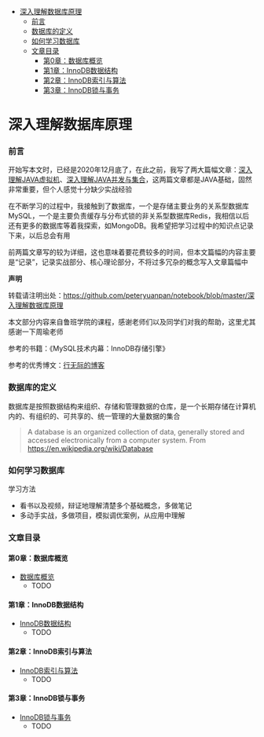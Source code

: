 - [深入理解数据库原理](#深入理解数据库原理)
  - [前言](#前言)
  - [数据库的定义](#数据库的定义)
  - [如何学习数据库](#如何学习数据库)
  - [文章目录](#文章目录)
    - [第0章：数据库概览](#第0章数据库概览)
    - [第1章：InnoDB数据结构](#第1章InnoDB数据结构)
    - [第2章：InnoDB索引与算法](#第2章InnoDB索引与算法)
    - [第3章：InnoDB锁与事务](#第3章InnoDB锁与事务)

# 深入理解数据库原理

### 前言

开始写本文时，已经是2020年12月底了，在此之前，我写了两大篇幅文章：[深入理解JAVA虚拟机](../深入理解JAVA虚拟机)、[深入理解JAVA并发与集合](../深入理解JAVA并发与集合)，这两篇文章都是JAVA基础，固然非常重要，但个人感觉十分缺少实战经验

在不断学习的过程中，我接触到了数据库，一个是存储主要业务的关系型数据库MySQL，一个是主要负责缓存与分布式锁的非关系型数据库Redis，我相信以后还有更多的数据库等着我探索，如MongoDB。我希望把学习过程中的知识点记录下来，以后总会有用

前两篇文章写的较为详细，这也意味着要花费较多的时间，但本文篇幅的内容主要是“记录”，记录实战部分、核心理论部分，不将过多冗杂的概念写入文章篇幅中

**声明**

转载请注明出处：https://github.com/peteryuanpan/notebook/blob/master/深入理解数据库原理

本文部分内容来自鲁班学院的课程，感谢老师们以及同学们对我的帮助，这里尤其感谢一下周瑜老师

参考的书籍：《MySQL技术内幕：InnoDB存储引擎》

参考的优秀博文：[行无际的博客](https://www.cnblogs.com/itwild)

### 数据库的定义

数据库是按照数据结构来组织、存储和管理数据的仓库，是一个长期存储在计算机内的、有组织的、可共享的、统一管理的大量数据的集合

> A database is an organized collection of data, generally stored and accessed electronically from a computer system. From https://en.wikipedia.org/wiki/Database

### 如何学习数据库

学习方法
- 看书以及视频，辩证地理解清楚多个基础概念，多做笔记
- 多动手实战，多做项目，模拟调优案例，从应用中理解

### 文章目录

#### 第0章：数据库概览
- [数据库概览](数据库概览.md)
  - TODO

#### 第1章：InnoDB数据结构
- [InnoDB数据结构](InnoDB数据结构.md)
  - TODO

#### 第2章：InnoDB索引与算法
- [InnoDB索引与算法](InnoDB索引与算法.md)
  - TODO

#### 第3章：InnoDB锁与事务
- [InnoDB锁与事务](InnoDB锁与事务.md)
  - TODO

